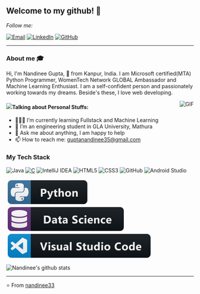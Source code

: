 ## Welcome to my github! 👋

<i>Follow me:</i>
<p>
<a href="mailto:guptanandinee35@gmail.com.com" target="_blank"><img src="https://img.shields.io/badge/-Gmail-c14438?style=flat-square&logo=Gmail&logoColor=white" alt="Email"></a>
<a href="https://www.linkedin.com/in/nandinee-gupta-78277b193/" target="_blank"><img src="https://img.shields.io/badge/LinkedIn-%230077B5.svg?&style=flat-square&logo=linkedin&logoColor=white" alt="LinkedIn"></a>
<a href="https://github.com/nandinee33/" target="_blank"><img src="https://img.shields.io/badge/-GitHub-181717?style=flat-square&logo=github" alt="GitHub"></a>
</p>

<hr>

### About me :mortar_board:

Hi, I'm Nandinee Gupta, 🚀 from Kanpur, India. I am Microsoft certified(MTA) Python Programmer, WomenTech Network GLOBAL Ambassador and Machine Learning Enthusiast. I am a self-confident person and passionately working towards my dreams. Beside's these, I love web developing.

<img align="right" alt="GIF" src="https://media.tenor.com/images/7db4eaa3e47272c8e58ee018fc390b7d/tenor.gif" />

#### <img src="https://media.giphy.com/media/VgCDAzcKvsR6OM0uWg/giphy.gif" width="50">**Talking about Personal Stuffs:**

- 👨🏽‍💻 I’m currently learning Fullstack and  Machine Learning
- 🌱 I’m an engineering student in GLA University, Mathura
- 💬 Ask me about anything, I am happy to help
- 📫 How to reach me: guptanandinee35@gmail.com

### My Tech Stack

![Java](http://img.shields.io/badge/-Java-007396?style=flat-square&logo=java&logoColor=ffffff)
[![C](https://img.shields.io/badge/-A8B9CC?style=flat-square&logo=c&logoColor=white&link=https://github.com/LuizCarlosAbbott/)](https://github.com/LuizCarlosAbbott/)
![IntelliJ IDEA](http://img.shields.io/badge/-IntelliJ%20IDEA-000000?style=flat-square&logo=intellij-idea&logoColor=ffffff)
![HTML5](https://img.shields.io/badge/-HTML5-%23E44D27?style=flat-square&logo=html5&logoColor=ffffff)
![CSS3](https://img.shields.io/badge/-CSS3-%231572B6?style=flat-square&logo=css3)
![GitHub](https://img.shields.io/badge/-GitHub-181717?style=flat-square&logo=github)
![Android Studio](http://img.shields.io/badge/-Android%20Studio-3DDC84?style=flat-square&logo=android-studio&logoColor=ffffff)
<p>
<img src="https://raw.githubusercontent.com/8bithemant/8bithemant/master/svg/dev/languages/python.svg" alt="Twitter" style="vertical-align:top; margin:4px">
<img src="https://raw.githubusercontent.com/8bithemant/8bithemant/master/svg/dev/misc/datascience.svg" alt="Twitter" style="vertical-align:top; margin:4px">
<img src="https://raw.githubusercontent.com/8bithemant/8bithemant/master/svg/dev/tools/visualstudio_code.svg" alt="Twitter" style="vertical-align:top; margin:4px">
</p>

![Nandinee's github stats](https://github-readme-stats.vercel.app/api?username=nandinee33&show_icons=true&hide_border=true)

<hr>
⭐ From <a href="https://github.com/nandinee33">nandinee33</a>
